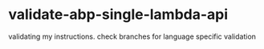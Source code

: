 # validate-abp-single-lambda-api

validating my instructions.  check branches for language specific validation

